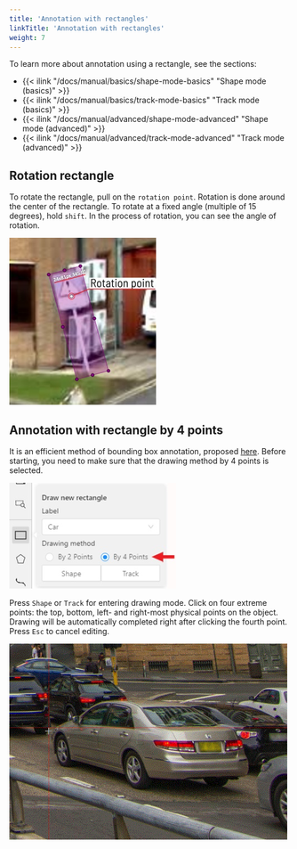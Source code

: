 ```yaml
---
title: 'Annotation with rectangles'
linkTitle: 'Annotation with rectangles'
weight: 7
---
```


To learn more about annotation using a rectangle, see the sections:
- {{< ilink "/docs/manual/basics/shape-mode-basics" "Shape mode (basics)" >}}
- {{< ilink "/docs/manual/basics/track-mode-basics" "Track mode (basics)" >}}
- {{< ilink "/docs/manual/advanced/shape-mode-advanced" "Shape mode (advanced)" >}}
- {{< ilink "/docs/manual/advanced/track-mode-advanced" "Track mode (advanced)" >}}

## Rotation rectangle

To rotate the rectangle, pull on the `rotation point`. Rotation is done around the center of the rectangle.
To rotate at a fixed angle (multiple of 15 degrees),
hold `shift`. In the process of rotation, you can see the angle of rotation.

![Rotation point example](/images/image230.jpg)

## Annotation with rectangle by 4 points

It is an efficient method of bounding box annotation, proposed
[here](https://arxiv.org/pdf/1708.02750.pdf).
Before starting, you need to make sure that the drawing method by 4 points is selected.

![Selecting four point rectangle](/images/image134.jpg)

Press `Shape` or `Track` for entering drawing mode. Click on four extreme points:
the top, bottom, left- and right-most physical points on the object.
Drawing will be automatically completed right after clicking the fourth point.
Press `Esc` to cancel editing.

![Annotation with four point rectangle example](/images/gif016_mapillary_vistas.gif)
